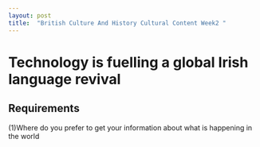 ```yaml
---
layout: post
title:  "British Culture And History Cultural Content Week2 "
---
```


# Technology is fuelling a global Irish language revival
## Requirements
(1)Where do you prefer to get your information about what is happening in the world <br/> 

